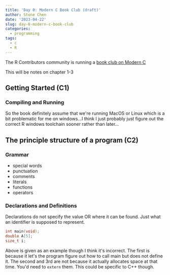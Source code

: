 ```yaml
---
title: 'Day 0: Modern C Book Club (draft)'
author: Stone Chen
date: '2023-04-22'
slug: day-0-modern-c-book-club
categories:
  - programming
tags:
  - c
  - R
---
```


The R Contributors community is running a [book club on Modern C](https://github.com/r-devel/c-book-club/)

This will be notes on chapter 1-3

## Getting Started (C1)

### Compiling and Running

So the book definitely assume that we're running MacOS or Linux which is a bit problematic for me on windows...I think I just probably just figure out the correct R windows toolchain sooner rather than later...

## The principle structure of a program (C2)

### Grammar

-   special words
-   punctuation
-   comments
-   literals
-   functions
-   operators

### Declarations and Definitions

Declarations do not specify the value OR where it can be found. Just what an identifier is supposed to represent.

``` cpp
int main(void);
double A[5];
size_t i;
```

Above is given as an example though I think it's incorrect. The first is because it let's the program figure out how to call main but does not define it. The second and 3rd are not because it actually allocates space at that time. You'd need to `extern` them. This could be specific to C++ though.
